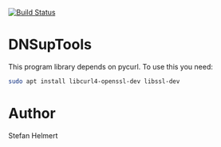 [![Build Status](https://travis-ci.com/TheTesla/dnsuptools.svg?branch=master)](https://travis-ci.com/TheTesla/dnsuptools)

# DNSupTools

This program library depends on pycurl. To use this you need:

```bash
sudo apt install libcurl4-openssl-dev libssl-dev
```

# Author

Stefan Helmert


